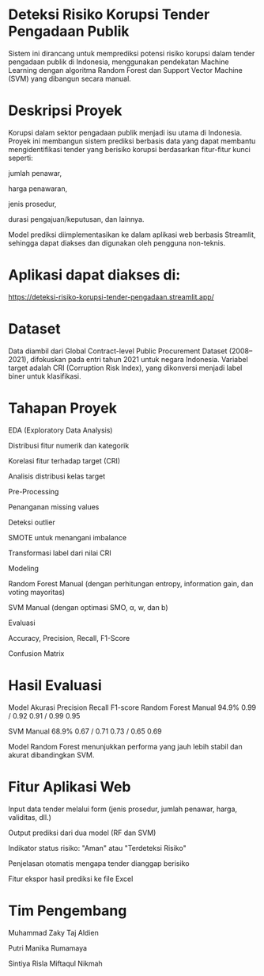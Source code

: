 # Deteksi Risiko Korupsi Tender Pengadaan Publik
Sistem ini dirancang untuk memprediksi potensi risiko korupsi dalam tender pengadaan publik di Indonesia, menggunakan pendekatan Machine Learning dengan algoritma Random Forest dan Support Vector Machine (SVM) yang dibangun secara manual.

# Deskripsi Proyek
Korupsi dalam sektor pengadaan publik menjadi isu utama di Indonesia. Proyek ini membangun sistem prediksi berbasis data yang dapat membantu mengidentifikasi tender yang berisiko korupsi berdasarkan fitur-fitur kunci seperti:

jumlah penawar,

harga penawaran,

jenis prosedur,

durasi pengajuan/keputusan, dan lainnya.

Model prediksi diimplementasikan ke dalam aplikasi web berbasis Streamlit, sehingga dapat diakses dan digunakan oleh pengguna non-teknis.

# Aplikasi dapat diakses di:
https://deteksi-risiko-korupsi-tender-pengadaan.streamlit.app/

# Dataset
Data diambil dari Global Contract-level Public Procurement Dataset (2008–2021), difokuskan pada entri tahun 2021 untuk negara Indonesia. Variabel target adalah CRI (Corruption Risk Index), yang dikonversi menjadi label biner untuk klasifikasi.

# Tahapan Proyek
EDA (Exploratory Data Analysis)

Distribusi fitur numerik dan kategorik

Korelasi fitur terhadap target (CRI)

Analisis distribusi kelas target

Pre-Processing

Penanganan missing values

Deteksi outlier

SMOTE untuk menangani imbalance

Transformasi label dari nilai CRI

Modeling

Random Forest Manual (dengan perhitungan entropy, information gain, dan voting mayoritas)

SVM Manual (dengan optimasi SMO, α, w, dan b)

Evaluasi

Accuracy, Precision, Recall, F1-Score

Confusion Matrix

# Hasil Evaluasi
Model	Akurasi	Precision	Recall	F1-score
Random Forest Manual	94.9%	0.99 / 0.92	0.91 / 0.99	0.95

SVM Manual	68.9%	0.67 / 0.71	0.73 / 0.65	0.69

Model Random Forest menunjukkan performa yang jauh lebih stabil dan akurat dibandingkan SVM.

# Fitur Aplikasi Web
Input data tender melalui form (jenis prosedur, jumlah penawar, harga, validitas, dll.)

Output prediksi dari dua model (RF dan SVM)

Indikator status risiko: "Aman" atau "Terdeteksi Risiko"

Penjelasan otomatis mengapa tender dianggap berisiko

Fitur ekspor hasil prediksi ke file Excel

# Tim Pengembang

Muhammad Zaky Taj Aldien 

Putri Manika Rumamaya

Sintiya Risla Miftaqul Nikmah 

